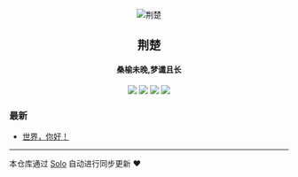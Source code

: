 <p align="center"><img alt="荆楚" src="https://static.b3log.org/images/brand/solo-32.png"></p><h2 align="center">
荆楚
</h2>

<h4 align="center">桑榆未晚,梦谶且长</h4>
<p align="center"><a title="荆楚" target="_blank" href="https://github.com/jxyzxy/solo-blog"><img src="https://img.shields.io/github/last-commit/jxyzxy/solo-blog.svg?style=flat-square&color=FF9900"></a>
<a title="GitHub repo size in bytes" target="_blank" href="https://github.com/jxyzxy/solo-blog"><img src="https://img.shields.io/github/repo-size/jxyzxy/solo-blog.svg?style=flat-square"></a>
<a title="Solo Version" target="_blank" href="https://github.com/b3log/solo/releases"><img src="https://img.shields.io/badge/solo-3.6.7-f1e05a.svg?style=flat-square&color=blueviolet"></a>
<a title="Hits" target="_blank" href="https://github.com/b3log/hits"><img src="https://hits.b3log.org/jxyzxy/solo-blog.svg"></a></p>

### 最新

* [世界，你好！](https://www.jxyzxy.xyz/hello-solo)



---

本仓库通过 [Solo](https://github.com/b3log/solo) 自动进行同步更新 ❤️ 